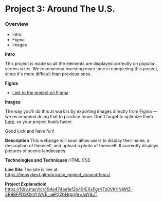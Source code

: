 # Project 3: Around The U.S.

### Overview

- Intro
- Figma
- Images

**Intro**

This project is made so all the elements are displayed correctly on popular screen sizes. We recommend investing more time in completing this project, since it's more difficult than previous ones.

**Figma**

- [Link to the project on Figma](https://www.figma.com/file/ii4xxsJ0ghevUOcssTlHZv/Sprint-3%3A-Around-the-US?node-id=0%3A1)

**Images**

The way you'll do this at work is by exporting images directly from Figma — we recommend doing that to practice more. Don't forget to optimize them [here](https://tinypng.com/), so your project loads faster.

Good luck and have fun!

**Description**
This webpage will soon allow users to display their name, a description of themself, and upload a photo of themself. It currently displays pictures of scenic landscapes.

**Technologies and Techniques**
HTML
CSS

**Live Site**
The site is live at:
https://heavykevt.github.io/se_project_aroundtheus/

**Project Explanatioin**
https://1drv.ms/v/c/494e474ae1ef2b49/EXxFgrKTz0VKrlNjWIZ-3R8BFPDSQknYWVE_ueP22bNrpg?e=aaY8JT
